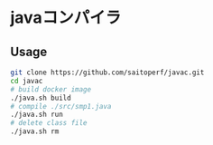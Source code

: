 # javaコンパイラ

## Usage
```sh
git clone https://github.com/saitoperf/javac.git
cd javac
# build docker image 
./java.sh build
# compile ./src/smp1.java
./java.sh run
# delete class file
./java.sh rm
```